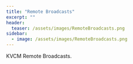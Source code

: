 ```yaml
---
title: "Remote Broadcasts"
excerpt: ""
header:
  teaser: /assets/images/RemoteBroadcasts.png
sidebar:
  - image: /assets/images/RemoteBroadcasts.png
---
```


KVCM Remote Broadcasts.
